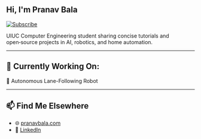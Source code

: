 ## Hi, I'm Pranav Bala

[![Subscribe](https://img.shields.io/badge/Subscribe-on%20YouTube-red?logo=youtube\&style=for-the-badge)](https://www.youtube.com/technotebook)

UIUC Computer Engineering student sharing concise tutorials and open‑source projects in AI, robotics, and home automation.

---

## 🔧 Currently Working On:

🚀 Autonomous Lane-Following Robot

---

## 📫 Find Me Elsewhere
* 🌐 [pranavbala.com](https://pranavbala.com)
* 💼 [LinkedIn](https://linkedin.pranavbala.com)
